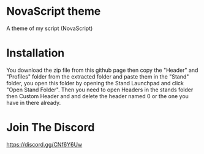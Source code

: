 # NovaScript theme
A theme of my script (NovaScript)

# Installation
You download the zip file from this github page then copy the "Header" and "Profiles" folder from the extracted folder and paste them in the "Stand" folder, you open this folder by opening the Stand Launchpad and click "Open Stand Folder".
Then you need to open Headers in the stands folder then Custom Header and and delete the header named 0 or the one you have in there already.

# Join The Discord
https://discord.gg/CNf6Y6Uw
